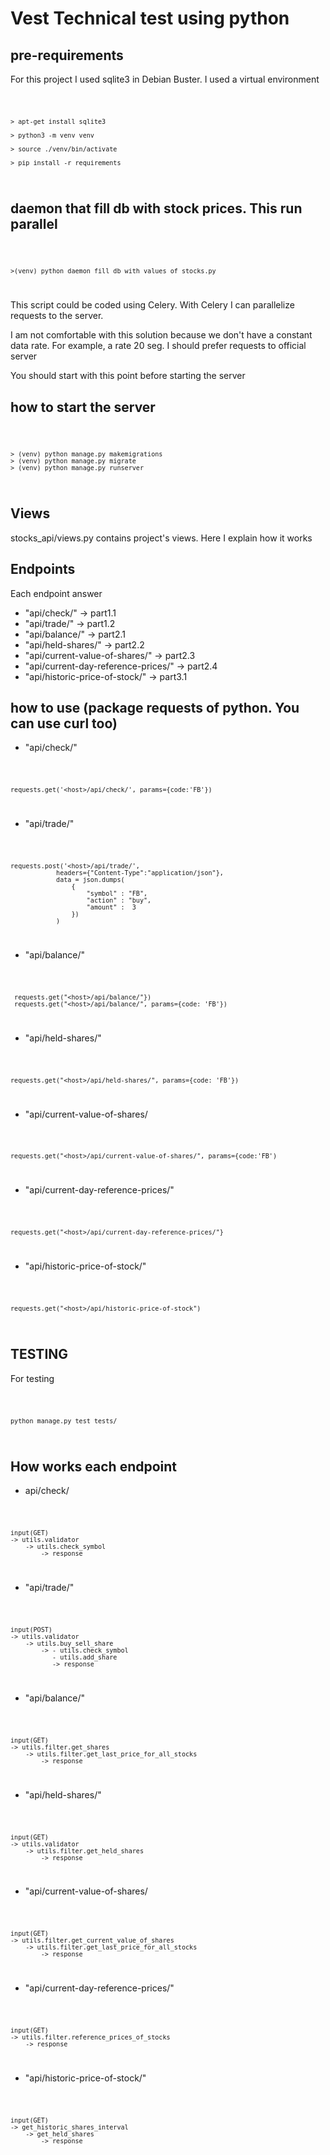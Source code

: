 # Vest Technical test using python

## pre-requirements

For this project I used sqlite3 in Debian Buster. I used a virtual
environment

<code>

    > apt-get install sqlite3

    > python3 -m venv venv

    > source ./venv/bin/activate

    > pip install -r requirements
</code>


## daemon that fill db with stock prices. This run parallel

<code>

    >(venv) python daemon_fill_db_with_values_of_stocks.py

</code>

This script could be coded using Celery. With Celery I can
parallelize requests to the server.

I am not comfortable with this solution because we don't have
a constant data rate. For example, a rate 20 seg.
I should prefer requests to official server

You should start with this point before starting the server

## how to start the server 

<code>

    > (venv) python manage.py makemigrations
    > (venv) python manage.py migrate
    > (venv) python manage.py runserver

</code>

## Views

stocks_api/views.py contains project's views. Here I explain
how it works


## Endpoints
Each endpoint answer

* "api/check/"  -> part1.1
* "api/trade/"  -> part1.2
* "api/balance/"  -> part2.1
* "api/held-shares/"  -> part2.2
* "api/current-value-of-shares/"  -> part2.3
* "api/current-day-reference-prices/"  -> part2.4
* "api/historic-price-of-stock/"  -> part3.1


## how to use (package requests of python. You can use curl too)

* "api/check/" 

<code>

    requests.get('<host>/api/check/', params={code:'FB'})

</code>

* "api/trade/"  

<code>

    requests.post('<host>/api/trade/',
                headers={"Content-Type":"application/json"},
                data = json.dumps(
                    {
                        "symbol" : "FB",
                        "action" : "buy",
                        "amount" :  3
                    })
                )

</code>

* "api/balance/" 

<code>

     requests.get("<host>/api/balance/"})
     requests.get("<host>/api/balance/", params={code: 'FB'})

</code>


* "api/held-shares/"

<code>

    requests.get("<host>/api/held-shares/", params={code: 'FB'})

</code>

* "api/current-value-of-shares/

<code>

    requests.get("<host>/api/current-value-of-shares/", params={code:'FB')

</code>

* "api/current-day-reference-prices/" 

<code>

    requests.get("<host>/api/current-day-reference-prices/"}

</code>


* "api/historic-price-of-stock/"

<code>
        
    requests.get("<host>/api/historic-price-of-stock")

</code>


## TESTING

For testing

<code>

    python manage.py test tests/

</code>

## How works each endpoint

* api/check/

<code>

    input(GET) 
    -> utils.validator 
        -> utils.check_symbol 
            -> response

</code>

* "api/trade/"  

<code>

    input(POST) 
    -> utils.validator 
        -> utils.buy_sell_share 
            -> - utils.check_symbol
               - utils.add_share
               -> response

</code>


* "api/balance/" 

<code>

    input(GET)
    -> utils.filter.get_shares
        -> utils.filter.get_last_price_for_all_stocks
            -> response
</code>


* "api/held-shares/"

<code>

    input(GET)
    -> utils.validator
        -> utils.filter.get_held_shares
            -> response

</code>

* "api/current-value-of-shares/

<code>

    input(GET)
    -> utils.filter.get_current_value_of_shares
        -> utils.filter.get_last_price_for_all_stocks
            -> response
        
</code>

* "api/current-day-reference-prices/" 

<code>

    input(GET)
    -> utils.filter.reference_prices_of_stocks
        -> response

</code>


* "api/historic-price-of-stock/"

<code>

    input(GET)
    -> get_historic_shares_interval
        -> get_held_shares
            -> response

</code>

